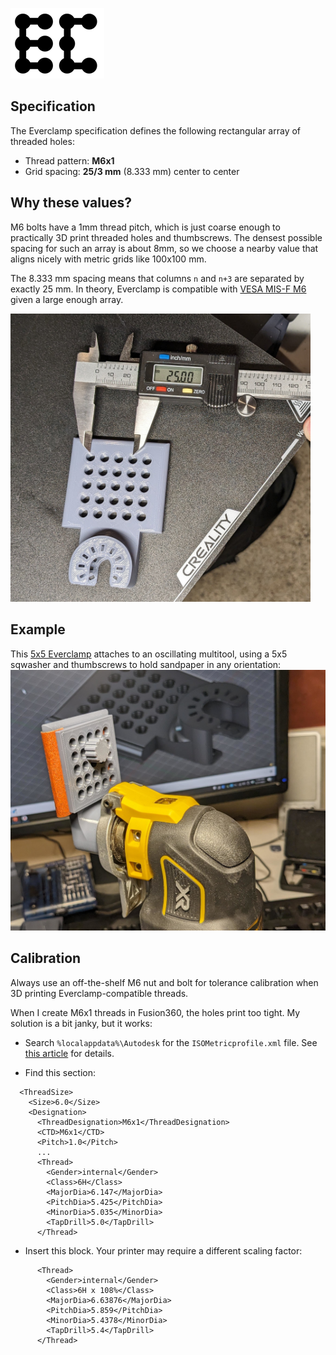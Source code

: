 ![](media/everclamp_logo.png)

## Specification

The Everclamp specification defines the following rectangular array of threaded holes:

- Thread pattern: **M6x1**
- Grid spacing: **25/3 mm** (8.333 mm) center to center

## Why these values?
M6 bolts have a 1mm thread pitch, which is just coarse enough to practically 3D print threaded holes and thumbscrews.  The densest possible spacing for such an array is about 8mm, so we choose a nearby value that aligns nicely with metric grids like 100x100 mm.

The 8.333 mm spacing means that columns `n` and `n+3` are separated by exactly 25 mm.  In theory, Everclamp is compatible with [VESA MIS-F M6](https://en.wikipedia.org/wiki/Flat_Display_Mounting_Interface#Variants) given a large enough array.

<img src="media/everclamp5x5.jpg" width="480">

## Example

This [5x5 Everclamp](https://www.thingiverse.com/thing:6083263) attaches to an oscillating multitool, using a 5x5 sqwasher and thumbscrews to hold sandpaper in any orientation:
![](media/multitool_sandpaper.jpg)

## Calibration

Always use an off-the-shelf M6 nut and bolt for tolerance calibration when 3D printing Everclamp-compatible threads.

When I create M6x1 threads in Fusion360, the holes print too tight.  My solution is a bit janky, but it works:

- Search `%localappdata%\Autodesk` for the `ISOMetricprofile.xml` file.  See [this article](https://www.autodesk.com/support/technical/article/caas/sfdcarticles/sfdcarticles/Custom-Threads-in-Fusion-360.html) for details.

- Find this section:

```
  <ThreadSize>
    <Size>6.0</Size>
    <Designation>
      <ThreadDesignation>M6x1</ThreadDesignation>
      <CTD>M6x1</CTD>
      <Pitch>1.0</Pitch>
      ...
      <Thread>
        <Gender>internal</Gender>
        <Class>6H</Class>
        <MajorDia>6.147</MajorDia>
        <PitchDia>5.425</PitchDia>
        <MinorDia>5.035</MinorDia>
        <TapDrill>5.0</TapDrill>
      </Thread>
```

- Insert this block.  Your printer may require a different scaling factor:

```
      <Thread>
        <Gender>internal</Gender>
        <Class>6H x 108%</Class>
        <MajorDia>6.63876</MajorDia>
        <PitchDia>5.859</PitchDia>
        <MinorDia>5.4378</MinorDia>
        <TapDrill>5.4</TapDrill>
      </Thread>
```
